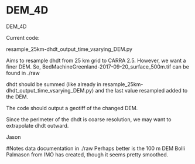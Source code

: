 # DEM_4D
DEM_4D

Current code:

resample_25km-dhdt_output_time_vsarying_DEM.py

Aims to resample dhdt from 25 km grid to CARRA 2.5. However, we want a finer DEM. So, BedMachineGreenland-2017-09-20_surface_500m.tif can be found in ./raw

dhdt should be summed (like already in resample_25km-dhdt_output_time_vsarying_DEM.py) and the last value resampled added to the DEM.

The code should output a geotiff of the changed DEM.

Since the perimeter of the dhdt is coarse resolution, we may want to extrapolate dhdt outward.

Jason

#Notes
data documentation in ./raw
Perhaps better is the 100 m DEM Bolli Palmason from IMO has created, though it seems pretty smoothed.
